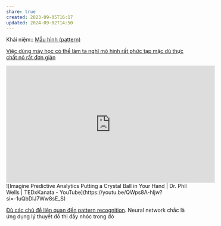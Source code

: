 ```yaml
---
share: true
created: 2023-09-05T16:17
updated: 2024-09-02T14:50
---
```

Khái niệm:: [Mẫu hình (pattern)](../../../%CE%9E%20Kh%C3%A1i%20ni%E1%BB%87m/Nh%E1%BA%ADn%20th%E1%BB%A9c/M%E1%BA%ABu%20h%C3%ACnh%20(pattern).md)

[Việc dùng máy học có thể làm ta nghĩ mô hình rất phức tạp mặc dù thực chất nó rất đơn giản](./Vi%E1%BB%87c%20d%C3%B9ng%20m%C3%A1y%20h%E1%BB%8Dc%20c%C3%B3%20th%E1%BB%83%20l%C3%A0m%20ta%20ngh%C4%A9%20m%C3%B4%20h%C3%ACnh%20r%E1%BA%A5t%20ph%E1%BB%A9c%20t%E1%BA%A1p%20m%E1%BA%B7c%20d%C3%B9%20th%E1%BB%B1c%20ch%E1%BA%A5t%20n%C3%B3%20r%E1%BA%A5t%20%C4%91%C6%A1n%20gi%E1%BA%A3n.md)
<iframe width="560" height="315" src="https://www.youtube.com/embed/p-82YeUPQh0?si=oVmv52ZlZoym0Rum" title="YouTube video player" frameborder="0" allow="accelerometer; autoplay; clipboard-write; encrypted-media; gyroscope; picture-in-picture; web-share" referrerpolicy="strict-origin-when-cross-origin" allowfullscreen></iframe>
![Imagine Predictive Analytics Putting a Crystal Ball in Your Hand | Dr. Phil Wells | TEDxKanata - YouTube](https://youtu.be/QWps8A-hljw?si=-1uQbDlJ7Ww8sE_S)


[Đủ các chủ đề liên quan đến pattern recognition](https://explorer.globe.engineer/search?qd=%5B%7B%22index%22%3A0%2C%22type%22%3A%22top_searchbox%22%2C%22searchbox_query%22%3A%22pattern%20recognition%22%2C%22clicked_category%22%3Anull%2C%22search_id%22%3A%2278c262fb-1b09-40fc-9943-404e65827452%22%2C%22staged_image%22%3Anull%7D%5D&sid=78c262fb-1b09-40fc-9943-404e65827452). Neural network chắc là ứng dụng lý thuyết đồ thị đầy nhóc trong đó 